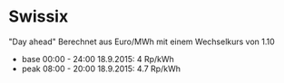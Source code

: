 # Swissix
"Day ahead"
Berechnet aus Euro/MWh mit einem Wechselkurs von 1.10
- base
00:00 - 24:00
18.9.2015: 4 Rp/kWh
- peak
08:00 - 20:00
18.9.2015: 4.7 Rp/kWh
